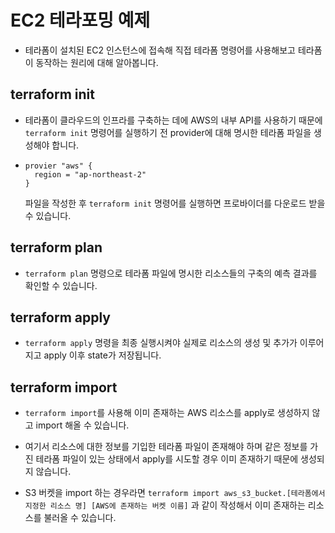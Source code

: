 # EC2 테라포밍 예제

- 테라폼이 설치된 EC2 인스턴스에 접속해 직접 테라폼 명령어를 사용해보고 테라폼이 동작하는 원리에 대해 알아봅니다.

## terraform init

- 테라폼이 클라우드의 인프라를 구축하는 데에 AWS의 내부 API를 사용하기 때문에 `terraform init` 명령어를 실행하기 전 provider에 대해 명시한 테라폼 파일을 생성해야 합니다.

- ```
  provier "aws" {
    region = "ap-northeast-2"
  }
  ```
  파일을 작성한 후 `terraform init` 명령어를 실행하면 프로바이더를 다운로드 받을 수 있습니다.

## terraform plan

- `terraform plan` 명령으로 테라폼 파일에 명시한 리소스들의 구축의 예측 결과를 확인할 수 있습니다.

## terraform apply

- `terraform apply` 명령을 최종 실행시켜야 실제로 리소스의 생성 및 추가가 이루어지고 apply 이후 state가 저장됩니다.

## terraform import

- `terraform import`를 사용해 이미 존재하는 AWS 리소스를 apply로 생성하지 않고 import 해올 수 있습니다.

- 여기서 리소스에 대한 정보를 기입한 테라폼 파일이 존재해야 하며 같은 정보를 가진 테라폼 파일이 있는 상태에서 apply를 시도할 경우 이미 존재하기 때문에 생성되지 않습니다.

- S3 버켓을 import 하는 경우라면 `terraform import aws_s3_bucket.[테라폼에서 지정한 리소스 명] [AWS에 존재하는 버켓 이름]` 과 같이 작성해서 이미 존재하는 리소스를 불러올 수 있습니다.
